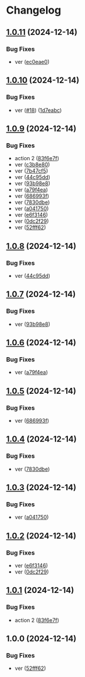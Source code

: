 # Changelog

## [1.0.11](https://github.com/jpoplar3000/gcp-cloud-storage/compare/v1.0.10...v1.0.11) (2024-12-14)


### Bug Fixes

* ver ([ec0eae0](https://github.com/jpoplar3000/gcp-cloud-storage/commit/ec0eae03789536109b631f0fb40e42a10037751b))

## [1.0.10](https://github.com/jpoplar3000/gcp-cloud-storage/compare/v1.0.9...v1.0.10) (2024-12-14)


### Bug Fixes

* ver ([#18](https://github.com/jpoplar3000/gcp-cloud-storage/issues/18)) ([1d7eabc](https://github.com/jpoplar3000/gcp-cloud-storage/commit/1d7eabcd483ec5f604dba24c383383c18c2bdc53))

## [1.0.9](https://github.com/jpoplar3000/gcp-cloud-storage/compare/v1.0.8...v1.0.9) (2024-12-14)


### Bug Fixes

* action 2 ([83f6e7f](https://github.com/jpoplar3000/gcp-cloud-storage/commit/83f6e7f22f351d0ae39f5371c6f9745de1e1716f))
* ver ([c3b8e80](https://github.com/jpoplar3000/gcp-cloud-storage/commit/c3b8e80e12fc1c931c43da499ebef01b4f796648))
* ver ([7b47cf5](https://github.com/jpoplar3000/gcp-cloud-storage/commit/7b47cf523e26646f482073c9ec8c54c46ea4ebf5))
* ver ([44c95dd](https://github.com/jpoplar3000/gcp-cloud-storage/commit/44c95dd525cc17e744d7c7c36970cb4e8f5769ae))
* ver ([93b98e8](https://github.com/jpoplar3000/gcp-cloud-storage/commit/93b98e848bc1bd6996d916e3c892c4ac5aaf1933))
* ver ([a79f4ea](https://github.com/jpoplar3000/gcp-cloud-storage/commit/a79f4ea9c2639d7f0a5576cd19d4e3893ae66cba))
* ver ([686993f](https://github.com/jpoplar3000/gcp-cloud-storage/commit/686993fee87dfba5f166aa2482523793cd574a27))
* ver ([7830dbe](https://github.com/jpoplar3000/gcp-cloud-storage/commit/7830dbe8167b7074a1974850b4fa7c5772c0d0e5))
* ver ([a041750](https://github.com/jpoplar3000/gcp-cloud-storage/commit/a041750989be40e97f3782bcda7a57a986c9e87f))
* ver ([e6f3146](https://github.com/jpoplar3000/gcp-cloud-storage/commit/e6f31464a96b736cc726666d6dcbca386a8fcd9c))
* ver ([0dc2f29](https://github.com/jpoplar3000/gcp-cloud-storage/commit/0dc2f2948057c25a6dae71b879d0b371eacfb936))
* ver ([52fff62](https://github.com/jpoplar3000/gcp-cloud-storage/commit/52fff6232664fc99a16051977b977c3227e4f288))

## [1.0.8](https://github.com/jpoplar3000/gcp-cloud-storage/compare/v1.0.7...v1.0.8) (2024-12-14)


### Bug Fixes

* ver ([44c95dd](https://github.com/jpoplar3000/gcp-cloud-storage/commit/44c95dd525cc17e744d7c7c36970cb4e8f5769ae))

## [1.0.7](https://github.com/jpoplar3000/gcp-cloud-storage/compare/v1.0.6...v1.0.7) (2024-12-14)


### Bug Fixes

* ver ([93b98e8](https://github.com/jpoplar3000/gcp-cloud-storage/commit/93b98e848bc1bd6996d916e3c892c4ac5aaf1933))

## [1.0.6](https://github.com/jpoplar3000/gcp-cloud-storage/compare/v1.0.5...v1.0.6) (2024-12-14)


### Bug Fixes

* ver ([a79f4ea](https://github.com/jpoplar3000/gcp-cloud-storage/commit/a79f4ea9c2639d7f0a5576cd19d4e3893ae66cba))

## [1.0.5](https://github.com/jpoplar3000/gcp-cloud-storage/compare/v1.0.4...v1.0.5) (2024-12-14)


### Bug Fixes

* ver ([686993f](https://github.com/jpoplar3000/gcp-cloud-storage/commit/686993fee87dfba5f166aa2482523793cd574a27))

## [1.0.4](https://github.com/jpoplar3000/gcp-cloud-storage/compare/v1.0.3...v1.0.4) (2024-12-14)


### Bug Fixes

* ver ([7830dbe](https://github.com/jpoplar3000/gcp-cloud-storage/commit/7830dbe8167b7074a1974850b4fa7c5772c0d0e5))

## [1.0.3](https://github.com/jpoplar3000/gcp-cloud-storage/compare/v1.0.2...v1.0.3) (2024-12-14)


### Bug Fixes

* ver ([a041750](https://github.com/jpoplar3000/gcp-cloud-storage/commit/a041750989be40e97f3782bcda7a57a986c9e87f))

## [1.0.2](https://github.com/jpoplar3000/gcp-cloud-storage/compare/v1.0.1...v1.0.2) (2024-12-14)


### Bug Fixes

* ver ([e6f3146](https://github.com/jpoplar3000/gcp-cloud-storage/commit/e6f31464a96b736cc726666d6dcbca386a8fcd9c))
* ver ([0dc2f29](https://github.com/jpoplar3000/gcp-cloud-storage/commit/0dc2f2948057c25a6dae71b879d0b371eacfb936))

## [1.0.1](https://github.com/jpoplar3000/gcp-cloud-storage/compare/v1.0.0...v1.0.1) (2024-12-14)


### Bug Fixes

* action 2 ([83f6e7f](https://github.com/jpoplar3000/gcp-cloud-storage/commit/83f6e7f22f351d0ae39f5371c6f9745de1e1716f))

## 1.0.0 (2024-12-14)


### Bug Fixes

* ver ([52fff62](https://github.com/jpoplar3000/gcp-cloud-storage/commit/52fff6232664fc99a16051977b977c3227e4f288))
